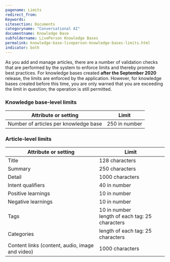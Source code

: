 ```yaml
---
pagename: Limits
redirect_from:
Keywords:
sitesection: Documents
categoryname: "Conversational AI"
documentname: Knowledge Base
subfoldername: LivePerson Knowledge Bases
permalink: knowledge-base-liveperson-knowledge-bases-limits.html
indicator: both
---
```


As you add and manage articles, there are a number of validation checks that are performed by the system to enforce limits and thereby promote best practices. For knowledge bases created **after the September 2020** release, the limits are enforced by the application. However, for knowledge bases created before this time, you are only warned that you are exceeding the limit in question; the operation is still permitted.

### Knowledge base-level limits

| Attribute or setting | Limit |
| --- | --- |
| Number of articles per knowledge base | 250 in number |

### Article-level limits

| Attribute or setting | Limit |
| --- | --- |
| Title | 128 characters |
| Summary | 250 characters | 
| Detail | 1000 characters |
| Intent qualifiers | 40 in number |
| Positive learnings | 10 in number |
| Negative learnings | 10 in number |
| Tags | 10 in number<br>length of each tag: 25 characters |
| Categories | length of each tag: 25 characters |
| Content links (content, audio, image and video) | 1000 characters |